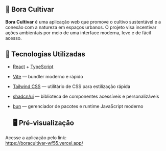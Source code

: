 ## 🌱 Bora Cultivar

**Bora Cultivar** é uma aplicação web que promove o cultivo sustentável e a conexão com a natureza em espaços urbanos. O projeto visa incentivar ações ambientais por meio de uma interface moderna, leve e de fácil acesso.

## 🚀 Tecnologias Utilizadas

- [React](https://reactjs.org/) + [TypeScript](https://www.typescriptlang.org/)
- [Vite](https://vitejs.dev/) — bundler moderno e rápido
- [Tailwind CSS](https://tailwindcss.com/) — utilitário de CSS para estilização rápida
- [shadcn/ui](https://ui.shadcn.com/) — biblioteca de componentes acessíveis e personalizáveis
- [bun](https://bun.sh/) — gerenciador de pacotes e runtime JavaScript moderno

  ## 🖥️ Pré-visualização

Acesse a aplicação pelo link:  
https://boracultivar-wf55.vercel.app/
